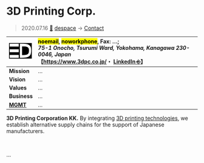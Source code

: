 # 3D Printing Corp.
> 2020.07.16 [🚀](../../index/index.md) [despace](../index.md) → [Contact](../contact.md)

|[![](../f/contact/0/3d_printing_corp_logo1_thumb.png)](../f/contact/0/3d_printing_corp_logo1.png)|<mark>noemail</mark>, <mark>noworkphone</mark>, Fax: …;<br> *75-1 Onocho, Tsurumi Ward, Yokohama, Kanagawa 230-0046, Japan*<br> 【<https://www.3dpc.co.jp/>・ [LinkedIn ⎆](https://www.linkedin.com/company/3d-printing-corporation)】|
|:--|:--|
|**Mission**|…|
|**Vision**|…|
|**Values**|…|
|**Business**|…|
|**[MGMT](../mgmt.md)**|…|

**3D Printing Corporation KK.** By integrating [3D printing technologies](../sc.md), we establish alternative supply chains for the support of Japanese manufacturers.

<p style="page-break-after:always"> </p>

…

